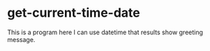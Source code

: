 # get-current-time-date
This is a program here I can use datetime that results show greeting message.
